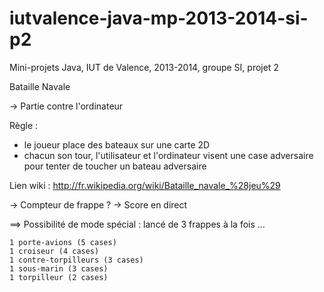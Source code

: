 iutvalence-java-mp-2013-2014-si-p2
==================================

Mini-projets Java, IUT de Valence, 2013-2014, groupe SI, projet 2


Bataille Navale

-> Partie contre l'ordinateur

Règle : 
- le joueur place des bateaux sur une carte 2D
- chacun son tour, l'utilisateur et l'ordinateur visent une case adversaire pour tenter de toucher un bateau adversaire 

Lien wiki : http://fr.wikipedia.org/wiki/Bataille_navale_%28jeu%29

-> Compteur de frappe  ? 
-> Score en direct

==> Possibilité de mode spécial : lancé de 3 frappes à la fois ...


    1 porte-avions (5 cases)
    1 croiseur (4 cases)
    1 contre-torpilleurs (3 cases)
    1 sous-marin (3 cases)
    1 torpilleur (2 cases)

